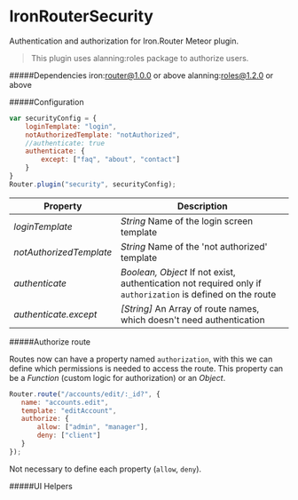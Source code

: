 # IronRouterSecurity

Authentication and authorization for Iron.Router Meteor plugin.

> This plugin uses alanning:roles package to authorize users.

#####Dependencies
    iron:router@1.0.0 or above
    alanning:roles@1.2.0 or above

#####Configuration
```js
var securityConfig = {
    loginTemplate: "login",
    notAuthorizedTemplate: "notAuthorized",
    //authenticate: true
    authenticate: {
        except: ["faq", "about", "contact"]
    }
}
Router.plugin("security", securityConfig);
```
|Property | Description|
|---------|------------|
| _loginTemplate_ | *String* Name of the login screen template|
| _notAuthorizedTemplate_ | *String* Name of the 'not authorized' template|
| _authenticate_ | *Boolean, Object* If not exist, authentication not required only if `authorization` is defined on the route|
| _authenticate.except_ | *[String]* An Array of route names, which doesn't need authentication|


#####Authorize route

Routes now can have a property named `authorization`, with this we can define which permissions is needed to access the route. 
This property can be a *Function* (custom logic for authorization) or an *Object*.
 
 ```js
Router.route("/accounts/edit/:_id?", {
    name: "accounts.edit",
    template: "editAccount",
    authorize: {
        allow: ["admin", "manager"],
        deny: ["client"]
    }   
});
```

Not necessary to define each property (`allow`, `deny`).

#####UI Helpers



